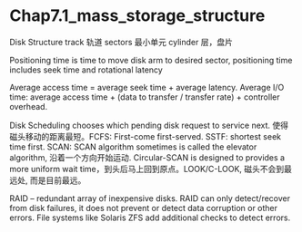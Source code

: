 # Chap7.1_mass_storage_structure

Disk Structure track 轨道 sectors 最小单元 cylinder 层，盘片

Positioning time is time to move disk arm to desired sector, positioning time includes seek time and rotational latency

Average access time = average seek time + average latency. Average I/O time: average access time + (data to transfer / transfer rate) + controller overhead.

Disk Scheduling chooses which pending disk request to service next. 使得磁头移动的距离最短。FCFS: First-come first-served. SSTF: shortest seek time first. SCAN: SCAN algorithm sometimes is called the elevator algorithm, 沿着一个方向开始运动. Circular-SCAN is designed to provides a more uniform wait time，到头后马上回到原点。LOOK/C-LOOK, 磁头不会到最远处, 而是目前最远。

RAID – redundant array of inexpensive disks. RAID can only detect/recover from disk failures, it does not prevent or detect data corruption or other errors. File systems like Solaris ZFS add additional checks to detect errors.
